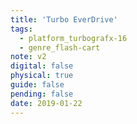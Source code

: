 ```yaml
---
title: 'Turbo EverDrive'
tags:
  - platform_turbografx-16
  - genre_flash-cart
note: v2
digital: false
physical: true
guide: false
pending: false
date: 2019-01-22
---
```

